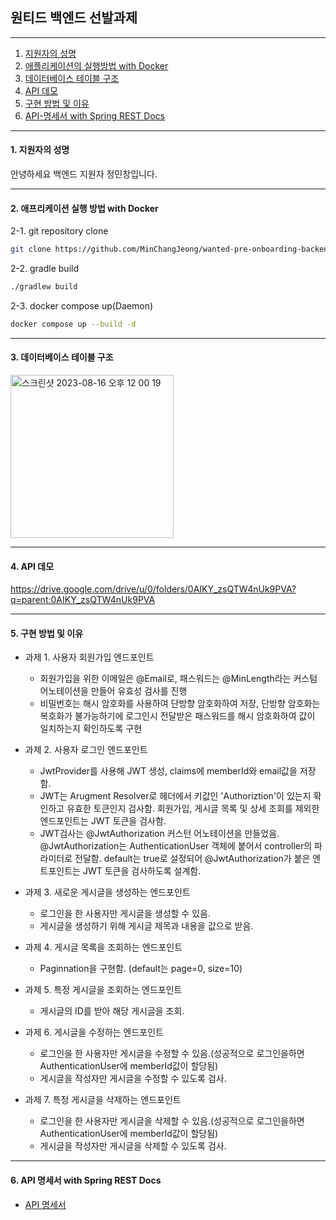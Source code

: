 ## 원티드 백엔드 선발과제 

----

1. [지원자의 성명](#1.-지원자의-성명)
2. [애플리케이션의 실행방법 with Docker](#2.애플리케이션의-실행방법-with-Docker)
3. [데이터베이스 테이블 구조](#3.-데이터베이스-테이블-구조)
4. [API 데모](#4.-API-데모)
5. [구현 방법 및 이유](#5.-구현-방법-및-이유)
6. [API-명세서 with Spring REST Docs](#6.-API-명세서-with-Spring-REST-Docs)

----

#### 1. 지원자의 성명

안녕하세요 백엔드 지원자 정민창입니다. 

----

#### 2. 애프리케이션 실행 방법 with Docker

2-1. git repository clone

```bash
git clone https://github.com/MinChangJeong/wanted-pre-onboarding-backend.git
```

2-2. gradle build

```bash
./gradlew build
```

2-3. docker compose up(Daemon)

```bash
docker compose up --build -d
```

----

#### 3. 데이터베이스 테이블 구조

<img width="261" alt="스크린샷 2023-08-16 오후 12 00 19" src="https://github.com/MinChangJeong/wanted-pre-onboarding-backend/assets/65451455/11abf32a-4790-4d3b-a890-bd7d21e8a239">

----

#### 4. API 데모

https://drive.google.com/drive/u/0/folders/0AIKY_zsQTW4nUk9PVA?q=parent:0AIKY_zsQTW4nUk9PVA

----

#### 5. 구현 방법 및 이유

* 과제 1. 사용자 회원가입 엔드포인트
   * 회원가입을 위한 이메일은 @Email로, 패스워드는 @MinLength라는 커스텀 어노테이션을 만들어 유효성 검사를 진행
   * 비밀번호는 해시 암호화를 사용하여 단방향 암호화하여 저장, 단방향 암호화는 복호화가 불가능하기에 로그인시 전달받은 패스워드를 해시 암호화하여 값이 일치하는지 확인하도록 구현

* 과제 2. 사용자 로그인 엔드포인트
  * JwtProvider를 사용해 JWT 생성, claims에 memberId와 email값을 저장함.
  * JWT는 Arugment Resolver로 헤더에서 키값인 'Authoriztion'이 있는지 확인하고 유효한 토큰인지 검사함. 회원가입, 게시글 목록 및 상세 조회를 제외한 엔드포인트는 JWT 토큰을 검사함.
  * JWT검사는 @JwtAuthorization 커스턴 어노테이션을 만들었음. @JwtAuthorization는 AuthenticationUser 객체에 붙어서 controller의 파라미터로 전달함. default는 true로 설정되어 @JwtAuthorization가 붙은 엔트포인트는 JWT 토큰을 검사하도록 설계함.
 
* 과제 3. 새로운 게시글을 생성하는 엔드포인트
  * 로그인을 한 사용자만 게시글을 생성할 수 있음.
  * 게시글을 생성하기 위해 게시글 제목과 내용을 값으로 받음.

* 과제 4. 게시글 목록을 조회하는 엔드포인트
  * Paginnation을 구현함. (default는 page=0, size=10)
 
* 과제 5. 특정 게시글을 조회하는 엔드포인트
  * 게시글의 ID를 받아 해당 게시글을 조회.
 
* 과제 6. 게시글을 수정하는 엔드포인트
  * 로그인을 한 사용자만 게시글을 수정할 수 있음.(성공적으로 로그인을하면 AuthenticationUser에 memberId값이 할당됨)
  * 게시글을 작성자만 게시글을 수정할 수 있도록 검사.
 
* 과제 7. 특정 게시글을 삭제하는 엔드포인트
  * 로그인을 한 사용자만 게시글을 삭제할 수 있음.(성공적으로 로그인을하면 AuthenticationUser에 memberId값이 할당됨)
  * 게시글을 작성자만 게시글을 삭제할 수 있도록 검사.

----

#### 6. API 명세서 with Spring REST Docs

* [API 명세서](https://minchangjeong.github.io/project/)






